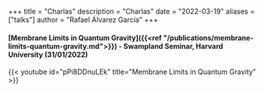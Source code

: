 +++
title = "Charlas"
description = "Charlas"
date = "2022-03-19"
aliases = ["talks"]
author = "Rafael Álvarez García"
+++

#### [Membrane Limits in Quantum Gravity]({{<ref "/publications/membrane-limits-quantum-gravity.md">}}) - Swampland Seminar, Harvard University (31/01/2022)

{{< youtube id="pPi8DDnuLEk" title="Membrane Limits in Quantum Gravity" >}}